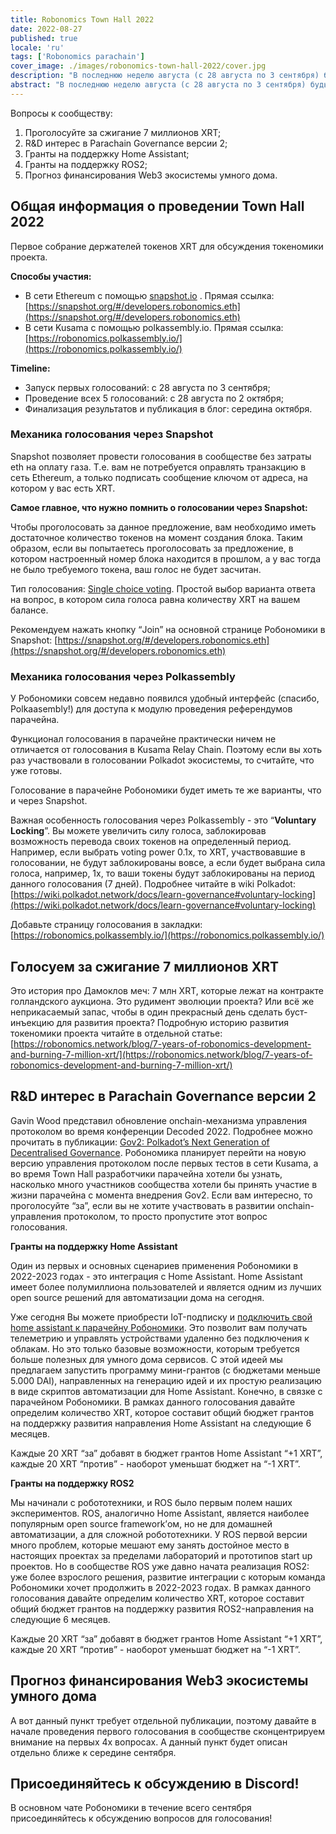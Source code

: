 ```yaml
---
title: Robonomics Town Hall 2022
date: 2022-08-27
published: true
locale: 'ru'
tags: ['Robonomics parachain']
cover_image: ./images/robonomics-town-hall-2022/cover.jpg
description: "В последнюю неделю августа (с 28 августа по 3 сентября) будьте готовы поучаствовать в обсуждении и голосовании токенами XRT."
abstract: "В последнюю неделю августа (с 28 августа по 3 сентября) будьте готовы поучаствовать в обсуждении и голосовании токенами XRT."
---
```


Вопросы к сообществу:

1. Проголосуйте за сжигание 7 миллионов XRT;
2. R&D интерес в Parachain Governance версии 2;
3. Гранты на поддержку Home Assistant;
4. Гранты на поддержку ROS2;
5. Прогноз финансирования Web3 экосистемы умного дома.

## Общая информация о проведении Town Hall 2022

Первое собрание держателей токенов XRT для обсуждения токеномики проекта.

**Способы участия:** 

- В сети Ethereum с помощью [snapshot.io](http://snapshot.io) . Прямая ссылка: [https://snapshot.org/#/developers.robonomics.eth](https://snapshot.org/#/developers.robonomics.eth)
- В сети Kusama с помощью polkassembly.io. Прямая ссылка:  [https://robonomics.polkassembly.io/](https://robonomics.polkassembly.io/)

**Timeline:** 

- Запуск первых голосований: с 28 августа по 3 сентября;
- Проведение всех 5 голосований: с 28 августа по 2 октября;
- Финализация результатов и публикация в блог: середина октября.

### Механика голосования через Snapshot

Snapshot позволяет провести голосования в сообществе без затраты eth на оплату газа. Т.е. вам не потребуется оправлять транзакцию в сеть Ethereum, а только подписать сообщение ключом от адреса, на котором у вас есть XRT.

**Самое главное, что нужно помнить о голосовании через Snapshot:**

Чтобы проголосовать за данное предложение, вам необходимо иметь достаточное количество токенов на момент создания блока. Таким образом, если вы попытаетесь проголосовать за предложение, в котором настроенный номер блока находится в прошлом, а у вас тогда не было требуемого токена, ваш голос не будет засчитан.

Тип голосования: [Single choice voting](https://docs.snapshot.org/proposals/voting-types#single-choice-voting). Простой выбор варианта ответа на вопрос, в котором сила голоса равна количеству XRT на вашем балансе. 

Рекомендуем нажать кнопку “Join” на основной странице Робономики в Snapshot: [https://snapshot.org/#/developers.robonomics.eth](https://snapshot.org/#/developers.robonomics.eth)

### Механика голосования через Polkassembly

У Робономики совсем недавно появился удобный интерфейс (спасибо, Polkaasembly!) для доступа к модулю проведения референдумов парачейна. 

Функционал голосования в парачейне практически ничем не отличается от голосования в Kusama Relay Chain. Поэтому если вы хоть раз участвовали в голосовании Polkadot экосистемы, то считайте, что уже готовы.

Голосование в парачейне Робономики будет иметь те же варианты, что и через Snapshot.

Важная особенность голосования через Polkassembly - это “**Voluntary Locking**”. Вы можете увеличить силу голоса, заблокировав возможность перевода своих токенов на определенный период. Например, если выбрать voting power 0.1x, то XRT, участвовавшие в голосовании, не будут заблокированы вовсе, а если будет выбрана сила голоса, например, 1x, то ваши токены будут заблокированы на период данного голосования (7 дней). Подробнее читайте в wiki Polkadot: [https://wiki.polkadot.network/docs/learn-governance#voluntary-locking](https://wiki.polkadot.network/docs/learn-governance#voluntary-locking) 

Добавьте страницу голосования в закладки: [https://robonomics.polkassembly.io/](https://robonomics.polkassembly.io/)

## Голосуем за сжигание 7 миллионов XRT

Это история про Дамоклов меч: 7 млн XRT, которые лежат на контракте голландского аукциона. Это рудимент эволюции проекта? Или всё же неприкасаемый запас, чтобы в один прекрасный день сделать буст-инъекцию для развития проекта? Подробную историю развития токеномики проекта читайте в отдельной статье: [https://robonomics.network/blog/7-years-of-robonomics-development-and-burning-7-million-xrt/](https://robonomics.network/blog/7-years-of-robonomics-development-and-burning-7-million-xrt/)

## R&D интерес в Parachain Governance версии 2

Gavin Wood представил обновление onchain-механизма управления протоколом во время конференции Decoded 2022. Подробнее можно прочитать в публикации: [Gov2: Polkadot’s Next Generation of Decentralised Governance](https://polkadot.network/blog/gov2-polkadots-next-generation-of-decentralised-governance/). Робономика планирует перейти на новую версию управления протоколом после первых тестов в сети Kusama, а во время Town Hall разработчики парачейна хотели бы узнать, насколько много участников сообщества хотели бы принять участие в жизни парачейна с момента внедрения Gov2. Если вам интересно, то проголосуйте “за”, если вы не хотите участвовать в развитии onchain-управления протоколом, то просто пропустите этот вопрос голосования.

**Гранты на поддержку Home Assistant**

Один из первых и основных сценариев применения Робономики в 2022-2023 годах - это интеграция с Home Assistant. Home Assistant имеет более полумиллиона пользователей и является одним из лучших open source решений для автоматизации дома на сегодня.

Уже сегодня Вы можете приобрести IoT-подписку и [подключить свой home assistant к парачейну Робономики](https://wiki.robonomics.network/docs/en/home-assistant-begin/). Это позволит вам получать телеметрию и управлять устройствами удаленно без подключения к облакам. Но это только базовые возможности, которым требуется больше полезных для умного дома сервисов. С этой идеей мы предлагаем запустить программу мини-грантов (с бюджетами меньше 5.000 DAI), направленных на генерацию идей и их простую реализацию в виде скриптов автоматизации для Home Assistant. Конечно, в связке с парачейном Робономики. В рамках данного голосования давайте определим количество XRT, которое составит общий бюджет грантов на поддержку развития направления Home Assistant на следующие 6 месяцев. 

Каждые 20 XRT “за” добавят в бюджет грантов Home Assistant “+1 XRT”, каждые 20 XRT “против” - наоборот уменьшат бюджет на “-1 XRT”.

**Гранты на поддержку ROS2**

Мы начинали с робототехники, и ROS было первым полем наших экспериментов. ROS, аналогично Home Assistant, является наиболее популярным open source framework’ом, но не для домашней автоматизации, а для сложной робототехники. У ROS первой версии много проблем, которые мешают ему занять достойное место в настоящих проектах за пределами лабораторий и прототипов start up проектов. Но в сообществе ROS уже давно начата реализация ROS2: уже более взрослого решения, развитие интеграции с которым команда Робономики хочет продолжить в 2022-2023 годах. В рамках данного голосования давайте определим количество XRT, которое составит общий бюджет грантов на поддержку развития ROS2-направления на следующие 6 месяцев. 

Каждые 20 XRT “за” добавят в бюджет грантов Home Assistant “+1 XRT”, каждые 20 XRT “против” - наоборот уменьшат бюджет на “-1 XRT”.

## Прогноз финансирования Web3 экосистемы умного дома

А вот данный пункт требует отдельной публикации, поэтому давайте в начале проведения первого голосования в сообществе сконцентрируем внимание на первых 4x вопросах. А данный пункт будет описан отдельно ближе к середине сентября.

## Присоединяйтесь к обсуждению в Discord!

В основном чате Робономики в течение всего сентября присоединяйтесь к обсуждению вопросов для голосования!